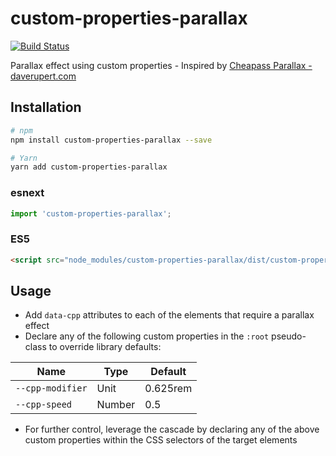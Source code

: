 # custom-properties-parallax

[![Build Status](https://travis-ci.org/SimonFinney/custom-properties-parallax.svg?branch=master)](https://travis-ci.org/SimonFinney/custom-properties-parallax)

Parallax effect using custom properties - Inspired by [Cheapass Parallax - daverupert.com](https://daverupert.com/2018/02/cheapass-parallax/)

## Installation

```bash
# npm
npm install custom-properties-parallax --save

# Yarn
yarn add custom-properties-parallax
```

### esnext

```js
import 'custom-properties-parallax';
```

### ES5

```html
<script src="node_modules/custom-properties-parallax/dist/custom-properties-parallax.js"></script>
```

## Usage

* Add `data-cpp` attributes to each of the elements that require a parallax effect
* Declare any of the following custom properties in the `:root` pseudo-class to override library defaults:

| Name             | Type   | Default  |
| ---------------- | ------ | -------- |
| `--cpp-modifier` | Unit   | 0.625rem |
| `--cpp-speed`    | Number | 0.5      |

* For further control, leverage the cascade by declaring any of the above custom properties within the CSS selectors of the target elements
